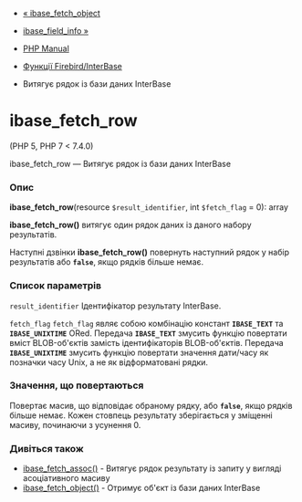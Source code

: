 - [« ibase_fetch_object](function.ibase-fetch-object.md)
- [ibase_field_info »](function.ibase-field-info.md)

- [PHP Manual](index.md)
- [Функції Firebird/InterBase](ref.ibase.md)
- Витягує рядок із бази даних InterBase

# ibase_fetch_row

(PHP 5, PHP 7 \< 7.4.0)

ibase_fetch_row — Витягує рядок із бази даних InterBase

### Опис

**ibase_fetch_row**(resource `$result_identifier`, int `$fetch_flag` =
0): array

**ibase_fetch_row()** витягує один рядок даних із даного набору
результатів.

Наступні дзвінки **ibase_fetch_row()** повернуть наступний рядок у
набір результатів або **`false`**, якщо рядків більше немає.

### Список параметрів

`result_identifier`
Ідентифікатор результату InterBase.

`fetch_flag`
`fetch_flag` являє собою комбінацію констант **`IBASE_TEXT`** та
**`IBASE_UNIXTIME`** ORed. Передача **`IBASE_TEXT`** змусить функцію
повертати вміст BLOB-об'єктів замість ідентифікаторів
BLOB-об'єктів. Передача **`IBASE_UNIXTIME`** змусить функцію повертати
значення дати/часу як позначки часу Unix, а не як відформатовані
рядки.

### Значення, що повертаються

Повертає масив, що відповідає обраному рядку, або **`false`**,
якщо рядків більше немає. Кожен стовпець результату зберігається у зміщенні
масиву, починаючи з усунення 0.

### Дивіться також

- [ibase_fetch_assoc()](function.ibase-fetch-assoc.md) - Витягує
рядок результату із запиту у вигляді асоціативного масиву
- [ibase_fetch_object()](function.ibase-fetch-object.md) - Отримує
об'єкт із бази даних InterBase
